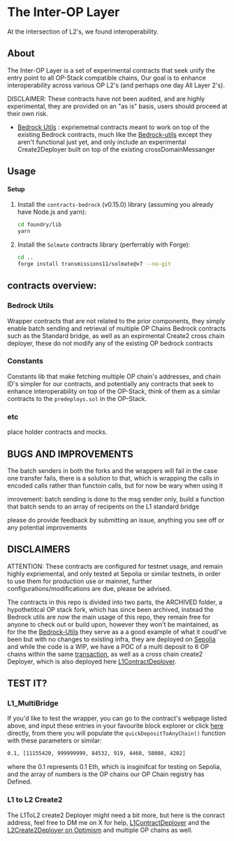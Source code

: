 # The Inter-OP Layer

At the intersection of L2's, we found interoperability.

## About

The Inter-OP Layer is a set of experimental contracts that seek unify the entry point to all OP-Stack compatible chains, Our goal is to enhance interoperability across various OP L2's (and perhaps one day All Layer 2's).

DISCLAIMER: These contracts have not been audited, and are highly experimental, they are provided on an "as is" basis, users should proceed at their own risk.


- [Bedrock Utils](#Bedrock-Utils) : expriemetnal contracts meant to work on top of the existing Bedrock contracts, much like the [Bedrock-utils](#bedrock-utils) except they aren't functional just yet, and only include an experimental Create2Deployer built on top of the existing crossDomainMessanger

## Usage

#### Setup

1. Install the `contracts-bedrock` (v0.15.0) library (assuming you already have Node.js and yarn):

   ```sh
   cd foundry/lib
   yarn
   ```

2. Install the `Solmate` contracts library (perferrably with Forge):

   ```sh
   cd ..
   forge install transmissions11/solmate@v7 --no-git
   ```

## contracts overview:


### Bedrock Utils

Wrapper contracts that are not related to the prior components, they simply enable batch sending and retrieval of multiple OP Chains Bedrock contracts such as the Standard bridge, as well as an expirmental Create2 cross chain deployer, these do not modify any of the existing OP bedrock contracts

### Constants

Constants lib that make fetching multiple OP chain's addresses, and chain ID's simpler for our contracts, and potentially any contracts that seek to enhance interoperability on top of the OP-Stack, think of them as a similar contracts to the `predeploys.sol` in the OP-Stack.

### etc

place holder contracts and mocks.

## BUGS AND IMPROVEMENTS

The batch senders in both the forks and the wrappers will fail in the case one transfer fails, there is a solution to that, which is wrapping the calls in encoded calls rather than functoin calls, but for now be wary when using it

imrovement: batch sending is done to the msg sender only, build a function that batch sends to an array of recipents on the L1 standard bridge

please do provide feedback by submitting an issue, anything you see off or any potential improvements

## DISCLAIMERS

ATTENTION: These contracts are configured for testnet usage, and remain highly expriemental, and only tested at Sepolia or similar testnets, in order to use them for production use or mainnet, further configurations/modifications are due, please be advised.

The contracts in this repo is divided into two parts, the ARCHIVED folder, a hypothetitcal OP stack fork, which has since been archived, instead the Bedrock utils are now the main usage of this repo, they remain free for anyone to check out or build upon, however they won't be maintained, as for the the [Bedrock-Utils](#bedrock-Utils) they serve as a a good example of what it coudl've been but with no changes to existing infra, they are deployed on [Sepolia](https://sepolia.etherscan.io/address/0x66449d17e24c52a4fb0ca88f98e3f5f4431a022d#code) and while the code is a WIP, we have a POC of a multi deposit to 6 OP chains within the same [transaction](https://sepolia.etherscan.io/tx/0x9de12f0f3f8b495031ed195e263351698aec4a37e9d5403ef7c04d9d73bb0742), as well as a cross chain create2 Deployer, which is also deployed here [L1ContractDeployer](https://sepolia.etherscan.io/address/0xdf4685c2942c7b8518c36d115b6d12c3cac4577a#code).

## TEST IT?

### L1_MultiBridge

If you'd like to test the wrapper, you can go to the contract's webpage listed above, and input these entries in your favourite block explorer or click [here](https://sepolia.etherscan.io/address/0x66449d17e24c52a4fb0ca88f98e3f5f4431a022d#writeContract#F3) directly, from there you will populate the `quickDepositToAnyChain()` function with these parameters or similar:

```sh
0.1, [11155420, 999999999, 84532, 919, 4460, 58008, 4202]
```
where the 0.1 represents 0.1 Eth, which is insginifcat for testing on Sepolia, and the array of numbers is the OP chains our OP Chain registry has Defined.

### L1 to L2 Create2
The L1ToL2 create2 Deployer might need a bit more, but here is the conract address, feel free to DM me on X for help, [L1ContractDeployer](https://sepolia.etherscan.io/address/0xdf4685c2942c7b8518c36d115b6d12c3cac4577a#code) and the [L2Create2Deployer on Optimism](https://sepolia-optimism.etherscan.io/address/0xDF4685C2942c7b8518c36d115B6d12C3caC4577a#code) and multiple OP chains as well.

